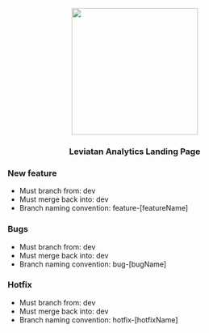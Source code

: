 <p align="center">
  <img width="250" height="250" src="https://i.ibb.co/xStf5Z4/11692-Leviatan-02.png">
</p>

<h3 align="center">
  Leviatan Analytics Landing Page
</h3>

### New feature
 - Must branch from: dev
 - Must merge back into: dev
 - Branch naming convention: feature-[featureName]

### Bugs
 - Must branch from: dev
 - Must merge back into: dev
 - Branch naming convention: bug-[bugName]

 ### Hotfix
  - Must branch from: dev
  - Must merge back into: dev
  - Branch naming convention: hotfix-[hotfixName]
